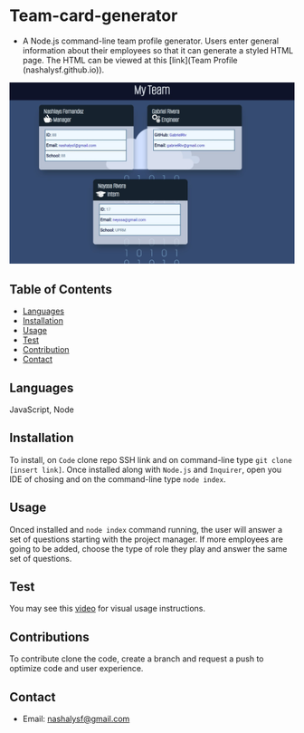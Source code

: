 # Team-card-generator
   - A Node.js command-line team profile generator. Users enter general information about their employees so that it can generate a styled HTML page.
   The HTML can be viewed at this [link](Team Profile (nashalysf.github.io)).


   ![screenshot.png](./img/sample2.jpg)

   ## Table of Contents
   - [Languages](#laguages)
   - [Installation](#installation)
   - [Usage](#usage)
   - [Test](#test)
   - [Contribution](#contribution)
   - [Contact](#contact)

   ## Languages
   JavaScript, Node

   ## Installation
   To install, on `Code` clone repo SSH link and on command-line type `git clone [insert link]`. Once installed along with `Node.js` and `Inquirer`, open you IDE of chosing and on the command-line type `node index`.

   ## Usage
   Onced installed and `node index` command running, the user will answer a set of questions starting with the project manager. If more employees are going to be added, choose the type of role they play and answer the same set of questions.

   ## Test
   You may see this [video](https://drive.google.com/file/d/19jDpMd-rQfQpCtERmcXd-KeHXceo0qb2/view) for visual usage instructions.

   ## Contributions
   To contribute clone the code, create a branch and request a push to optimize code and user experience.

   ## Contact
   * Email: [nashalysf@gmail.com](mailto:nashalysf@gmail.com)
   
